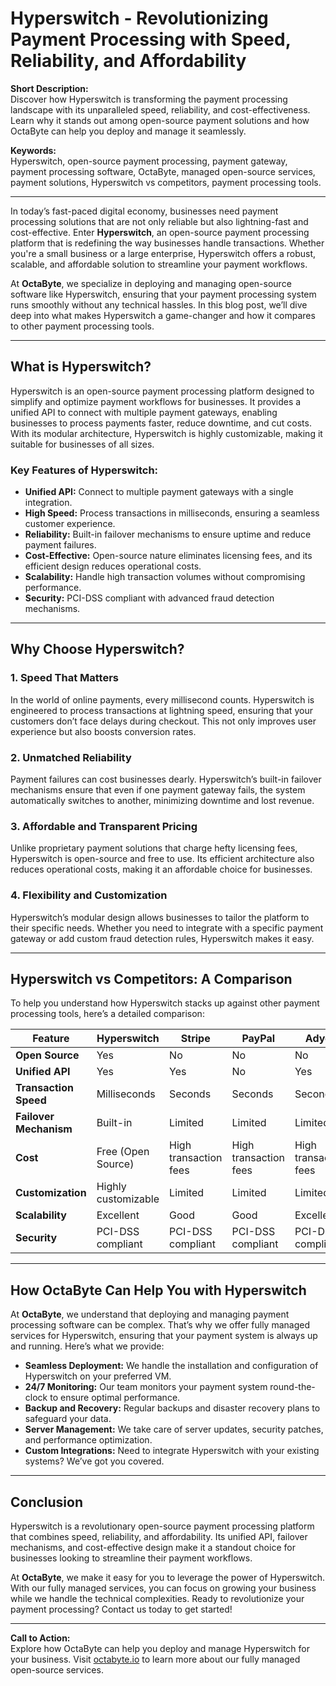 # Hyperswitch - Revolutionizing Payment Processing with Speed, Reliability, and Affordability

**Short Description:**  
Discover how Hyperswitch is transforming the payment processing landscape with its unparalleled speed, reliability, and cost-effectiveness. Learn why it stands out among open-source payment solutions and how OctaByte can help you deploy and manage it seamlessly.

**Keywords:**  
Hyperswitch, open-source payment processing, payment gateway, payment processing software, OctaByte, managed open-source services, payment solutions, Hyperswitch vs competitors, payment processing tools.

---

In today’s fast-paced digital economy, businesses need payment processing solutions that are not only reliable but also lightning-fast and cost-effective. Enter **Hyperswitch**, an open-source payment processing platform that is redefining the way businesses handle transactions. Whether you're a small business or a large enterprise, Hyperswitch offers a robust, scalable, and affordable solution to streamline your payment workflows.

At **OctaByte**, we specialize in deploying and managing open-source software like Hyperswitch, ensuring that your payment processing system runs smoothly without any technical hassles. In this blog post, we’ll dive deep into what makes Hyperswitch a game-changer and how it compares to other payment processing tools.

---

## What is Hyperswitch?

Hyperswitch is an open-source payment processing platform designed to simplify and optimize payment workflows for businesses. It provides a unified API to connect with multiple payment gateways, enabling businesses to process payments faster, reduce downtime, and cut costs. With its modular architecture, Hyperswitch is highly customizable, making it suitable for businesses of all sizes.

### Key Features of Hyperswitch:
- **Unified API:** Connect to multiple payment gateways with a single integration.
- **High Speed:** Process transactions in milliseconds, ensuring a seamless customer experience.
- **Reliability:** Built-in failover mechanisms to ensure uptime and reduce payment failures.
- **Cost-Effective:** Open-source nature eliminates licensing fees, and its efficient design reduces operational costs.
- **Scalability:** Handle high transaction volumes without compromising performance.
- **Security:** PCI-DSS compliant with advanced fraud detection mechanisms.

---

## Why Choose Hyperswitch?

### 1. **Speed That Matters**
In the world of online payments, every millisecond counts. Hyperswitch is engineered to process transactions at lightning speed, ensuring that your customers don’t face delays during checkout. This not only improves user experience but also boosts conversion rates.

### 2. **Unmatched Reliability**
Payment failures can cost businesses dearly. Hyperswitch’s built-in failover mechanisms ensure that even if one payment gateway fails, the system automatically switches to another, minimizing downtime and lost revenue.

### 3. **Affordable and Transparent Pricing**
Unlike proprietary payment solutions that charge hefty licensing fees, Hyperswitch is open-source and free to use. Its efficient architecture also reduces operational costs, making it an affordable choice for businesses.

### 4. **Flexibility and Customization**
Hyperswitch’s modular design allows businesses to tailor the platform to their specific needs. Whether you need to integrate with a specific payment gateway or add custom fraud detection rules, Hyperswitch makes it easy.

---

## Hyperswitch vs Competitors: A Comparison

To help you understand how Hyperswitch stacks up against other payment processing tools, here’s a detailed comparison:

| Feature                | Hyperswitch               | Stripe                   | PayPal                   | Adyen                    |
|------------------------|---------------------------|--------------------------|--------------------------|--------------------------|
| **Open Source**        | Yes                       | No                       | No                       | No                       |
| **Unified API**        | Yes                       | Yes                      | No                       | Yes                      |
| **Transaction Speed**  | Milliseconds              | Seconds                  | Seconds                  | Seconds                  |
| **Failover Mechanism** | Built-in                  | Limited                  | Limited                  | Limited                  |
| **Cost**               | Free (Open Source)        | High transaction fees    | High transaction fees    | High transaction fees    |
| **Customization**      | Highly customizable       | Limited                  | Limited                  | Limited                  |
| **Scalability**        | Excellent                 | Good                     | Good                     | Excellent                |
| **Security**           | PCI-DSS compliant         | PCI-DSS compliant        | PCI-DSS compliant        | PCI-DSS compliant        |

---

## How OctaByte Can Help You with Hyperswitch

At **OctaByte**, we understand that deploying and managing payment processing software can be complex. That’s why we offer fully managed services for Hyperswitch, ensuring that your payment system is always up and running. Here’s what we provide:

- **Seamless Deployment:** We handle the installation and configuration of Hyperswitch on your preferred VM.
- **24/7 Monitoring:** Our team monitors your payment system round-the-clock to ensure optimal performance.
- **Backup and Recovery:** Regular backups and disaster recovery plans to safeguard your data.
- **Server Management:** We take care of server updates, security patches, and performance optimization.
- **Custom Integrations:** Need to integrate Hyperswitch with your existing systems? We’ve got you covered.

---

## Conclusion

Hyperswitch is a revolutionary open-source payment processing platform that combines speed, reliability, and affordability. Its unified API, failover mechanisms, and cost-effective design make it a standout choice for businesses looking to streamline their payment workflows.

At **OctaByte**, we make it easy for you to leverage the power of Hyperswitch. With our fully managed services, you can focus on growing your business while we handle the technical complexities. Ready to revolutionize your payment processing? Contact us today to get started!

---

**Call to Action:**  
Explore how OctaByte can help you deploy and manage Hyperswitch for your business. Visit [octabyte.io](https://octabyte.io) to learn more about our fully managed open-source services.